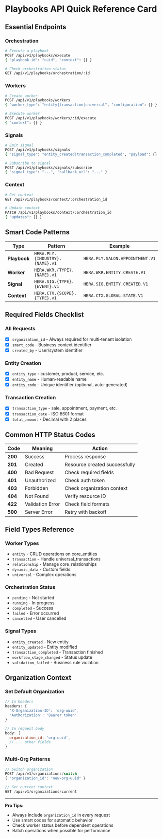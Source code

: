 # Playbooks API Quick Reference Card

## Essential Endpoints

### Orchestration

```bash
# Execute a playbook
POST /api/v1/playbooks/execute
{ "playbook_id": "uuid", "context": {} }

# Check orchestration status
GET /api/v1/playbooks/orchestration/:id
```

### Workers

```bash
# Create worker
POST /api/v1/playbooks/workers
{ "worker_type": "entity|transaction|universal", "configuration": {} }

# Execute worker
POST /api/v1/playbooks/workers/:id/execute
{ "context": {} }
```

### Signals

```bash
# Emit signal
POST /api/v1/playbooks/signals
{ "signal_type": "entity_created|transaction_completed", "payload": {} }

# Subscribe to signal
POST /api/v1/playbooks/signals/subscribe
{ "signal_type": "...", "callback_url": "..." }
```

### Context

```bash
# Get context
GET /api/v1/playbooks/context/:orchestration_id

# Update context
PATCH /api/v1/playbooks/context/:orchestration_id
{ "updates": {} }
```

## Smart Code Patterns

| Type         | Pattern                         | Example                         |
| ------------ | ------------------------------- | ------------------------------- |
| **Playbook** | `HERA.PLY.{INDUSTRY}.{NAME}.v1` | `HERA.PLY.SALON.APPOINTMENT.V1` |
| **Worker**   | `HERA.WKR.{TYPE}.{NAME}.v1`     | `HERA.WKR.ENTITY.CREATE.V1`     |
| **Signal**   | `HERA.SIG.{TYPE}.{EVENT}.v1`    | `HERA.SIG.ENTITY.CREATED.V1`    |
| **Context**  | `HERA.CTX.{SCOPE}.{TYPE}.v1`    | `HERA.CTX.GLOBAL.STATE.V1`      |

## Required Fields Checklist

### All Requests

- [x] `organization_id` - Always required for multi-tenant isolation
- [x] `smart_code` - Business context identifier
- [x] `created_by` - User/system identifier

### Entity Creation

- [x] `entity_type` - customer, product, service, etc.
- [x] `entity_name` - Human-readable name
- [x] `entity_code` - Unique identifier (optional, auto-generated)

### Transaction Creation

- [x] `transaction_type` - sale, appointment, payment, etc.
- [x] `transaction_date` - ISO 8601 format
- [x] `total_amount` - Decimal with 2 places

## Common HTTP Status Codes

| Code    | Meaning          | Action                        |
| ------- | ---------------- | ----------------------------- |
| **200** | Success          | Process response              |
| **201** | Created          | Resource created successfully |
| **400** | Bad Request      | Check required fields         |
| **401** | Unauthorized     | Check auth token              |
| **403** | Forbidden        | Check organization context    |
| **404** | Not Found        | Verify resource ID            |
| **422** | Validation Error | Check field formats           |
| **500** | Server Error     | Retry with backoff            |

## Field Types Reference

### Worker Types

- `entity` - CRUD operations on core_entities
- `transaction` - Handle universal_transactions
- `relationship` - Manage core_relationships
- `dynamic_data` - Custom fields
- `universal` - Complex operations

### Orchestration Status

- `pending` - Not started
- `running` - In progress
- `completed` - Success
- `failed` - Error occurred
- `cancelled` - User cancelled

### Signal Types

- `entity_created` - New entity
- `entity_updated` - Entity modified
- `transaction_completed` - Transaction finished
- `workflow_stage_changed` - Status update
- `validation_failed` - Business rule violation

## Organization Context

### Set Default Organization

```javascript
// In headers
headers: {
  'X-Organization-ID': 'org-uuid',
  'Authorization': 'Bearer token'
}

// In request body
body: {
  organization_id: 'org-uuid',
  // ... other fields
}
```

### Multi-Org Patterns

```javascript
// Switch organization
POST /api/v1/organizations/switch
{ "organization_id": "new-org-uuid" }

// Get current context
GET /api/v1/organizations/current
```

---

**Pro Tips:**

- Always include `organization_id` in every request
- Use smart codes for automatic behavior
- Check worker status before dependent operations
- Batch operations when possible for performance
